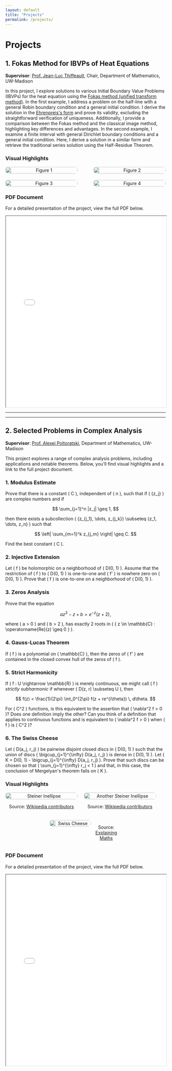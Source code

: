 ```yaml
---
layout: default
title: "Projects"
permalink: /projects/
---
```


# Projects

## 1. Fokas Method for IBVPs of Heat Equations

**Supervisor**: [Prof. Jean-Luc Thiffeault](https://people.math.wisc.edu/~thiffeault/), Chair, Department of Mathematics, UW-Madison

In this project, I explore solutions to various Initial Boundary Value Problems (IBVPs) for the heat equation using the [Fokas method (unified transform method)](https://en.wikipedia.org/wiki/Fokas_method). In the first example, I address a problem on the half-line with a general Robin boundary condition and a general initial condition. I derive the solution in the [Ehrenpreis's form](https://en.wikipedia.org/wiki/Ehrenpreis%27s_fundamental_principle) and prove its validity, excluding the straightforward verification of uniqueness. Additionally, I provide a comparison between the Fokas method and the classical image method, highlighting key differences and advantages. In the second example, I examine a finite interval with general Dirichlet boundary conditions and a general initial condition. Here, I derive a solution in a similar form and retrieve the traditional series solution using the Half-Residue Theorem. 

### Visual Highlights

<div style="display: flex; flex-wrap: wrap; gap: 20px; justify-content: space-between;">

   <div style="width: 45%; text-align: center;">
       <img src="/Fokas/figures/D%5E%2B.pic.jpg" alt="Figure 1" style="width: 100%; height: auto; border-radius: 8px;">
   </div>

   <div style="width: 45%; text-align: center;">
       <img src="/Fokas/figures/344821711499232_.pic_hd.jpg" alt="Figure 2" style="width: 100%; height: auto; border-radius: 8px;">
   </div>

   <div style="width: 45%; text-align: center;">
       <img src="/Fokas/figures/Fokas_2.5.1.png" alt="Figure 3" style="width: 100%; height: auto; border-radius: 8px;">
   </div>

   <div style="width: 45%; text-align: center;">
       <img src="/Fokas/figures/Fokas_2.5.png" alt="Figure 4" style="width: 100%; height: auto; border-radius: 8px;">
   </div>

</div>

### PDF Document
For a detailed presentation of the project, view the full PDF below.

<iframe src="/Fokas/Fokas_method_for_heat_equations.pdf" width="100%" height="600px">
    This browser does not support PDFs. Please download the PDF to view it: 
    <a href="/Fokas/Fokas_method_for_heat_equations.pdf">Download PDF</a>.
</iframe>

---
---

## 2. Selected Problems in Complex Analysis

**Supervisor**: [Prof. Alexei Poltoratski](https://people.math.wisc.edu/~poltoratski/), Department of Mathematics, UW-Madison

This project explores a range of complex analysis problems, including applications and notable theorems. Below, you’ll find visual highlights and a link to the full project document.

### 1. Modulus Estimate

Prove that there is a constant \( C \), independent of \( n \), such that if \( \{z_j\} \) are complex numbers and if 

$$
\sum_{j=1}^n |z_j| \geq 1,
$$

then there exists a subcollection \( \{z_{j_1}, \dots, z_{j_k}\} \subseteq \{z_1, \dots, z_n\} \) such that 

$$
\left| \sum_{m=1}^k z_{j_m} \right| \geq C.
$$

Find the best constant \( C \).

### 2. Injective Extension

Let \( f \) be holomorphic on a neighborhood of \( D(0, 1) \). Assume that the restriction of \( f \) to \( D(0, 1) \) is one-to-one and \( f' \) is nowhere zero on \( D(0, 1) \). Prove that \( f \) is one-to-one on a neighborhood of \( D(0, 1) \).

### 3. Zeros Analysis

Prove that the equation 

$$
az^3 - z + b = e^{-z}(z + 2),
$$

where \( a > 0 \) and \( b > 2 \), has exactly 2 roots in \( \{ z \in \mathbb{C} : \operatorname{Re}(z) \geq 0 \} \).

### 4. Gauss-Lucas Theorem

If \( f \) is a polynomial on \( \mathbb{C} \), then the zeros of \( f' \) are contained in the closed convex hull of the zeros of \( f \).

### 5. Strict Harmonicity

If \( f : U \rightarrow \mathbb{R} \) is merely continuous, we might call \( f \) *strictly subharmonic* if whenever \( D(z, r) \subseteq U \), then

$$
f(z) < \frac{1}{2\pi} \int_0^{2\pi} f(z + re^{i\theta}) \, d\theta.
$$

For \( C^2 \) functions, is this equivalent to the assertion that \( \nabla^2 f > 0 \)? Does one definition imply the other? Can you think of a definition that applies to continuous functions and is equivalent to \( \nabla^2 f > 0 \) when \( f \) is \( C^2 \)?

### 6. The Swiss Cheese

Let \( D(a_j, r_j) \) be pairwise disjoint closed discs in \( D(0, 1) \) such that the union of discs \( \bigcup_{j=1}^{\infty} D(a_j, r_j) \) is dense in \( D(0, 1) \). Let \( K = D(0, 1) - \bigcup_{j=1}^{\infty} D(a_j, r_j) \). Prove that such discs can be chosen so that \( \sum_{j=1}^{\infty} r_j < 1 \) and that, in this case, the conclusion of Mergelyan's theorem fails on \( K \).

### Visual Highlights

<div style="display: flex; flex-wrap: wrap; gap: 20px; align-items: center;">
   <div style="width: 45%; text-align: center;">
       <img src="/Complex/figures/440px-Steiner-inellipse-1.svg.png" alt="Steiner Inellipse" style="width: 100%; height: auto; border-radius: 8px;">
       <p>Source: <a href="https://en.wikipedia.org/w/index.php?title=Steiner_inellipse&oldid=1126942784">Wikipedia contributors</a></p>
   </div>

   <div style="width: 45%; text-align: center;">
       <img src="/Complex/figures/Steiner_Inellipse.svg.png" alt="Another Steiner Inellipse" style="width: 100%; height: auto; border-radius: 8px;">
       <p>Source: <a href="https://en.wikipedia.org/w/index.php?title=Steiner_inellipse&oldid=1126942784">Wikipedia contributors</a></p>
   </div>

   <!-- Centered third image in the second row -->
   <div style="width: 45%; text-align: center; display: flex; justify-content: center; margin: 0 auto;">
       <img src="/Complex/figures/Swiss%20cheese.jpeg" alt="Swiss Cheese" style="width: 100%; height: auto; border-radius: 8px;">
       <p>Source: <a href="https://explainingmaths.wordpress.com/2022/03/08/alice-roth-and-swiss-cheeses/">Explaining Maths</a></p>
   </div>
</div>

### PDF Document
For a detailed presentation of the project, view the full PDF below.

<iframe src="/Complex/Selected_problems_in_Complex_Analysis.pdf" width="100%" height="600px">
    This browser does not support PDFs. Please download the PDF to view it: 
    <a href="/Complex/Selected_problems_in_Complex_Analysis.pdf">Download PDF</a>.
</iframe>

<script type="text/javascript" async
  src="https://cdn.jsdelivr.net/npm/mathjax@3/es5/tex-mml-chtml.js">
</script>
